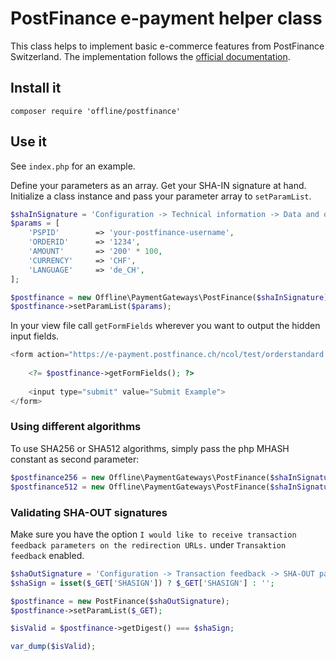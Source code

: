 # PostFinance e-payment helper class

This class helps to implement basic e-commerce features from PostFinance Switzerland.
The implementation follows the [official documentation](https://e-payment.postfinance.ch/Ncol/PostFinance_e-Com-BAS_DE.pdf).

## Install it

    composer require 'offline/postfinance'

## Use it

See `index.php` for an example.

Define your parameters as an array. Get your SHA-IN signature at hand. Initialize a class instance and pass your parameter array to `setParamList`.

```php
$shaInSignature = 'Configuration -> Technical information -> Data and origni verification -> SHA-IN pass phrase';
$params = [
    'PSPID'        => 'your-postfinance-username',
    'ORDERID'      => '1234',
    'AMOUNT'       => '200' * 100,
    'CURRENCY'     => 'CHF',
    'LANGUAGE'     => 'de_CH',
];

$postfinance = new Offline\PaymentGateways\PostFinance($shaInSignature);
$postfinance->setParamList($params);
```

In your view file call `getFormFields` wherever you want to output the hidden input fields.

```php
<form action="https://e-payment.postfinance.ch/ncol/test/orderstandard.asp" method="post">
    
    <?= $postfinance->getFormFields(); ?>
    
    <input type="submit" value="Submit Example">
</form>
```

### Using different algorithms

To use SHA256 or SHA512 algorithms, simply pass the php MHASH constant as second parameter:

```php
$postfinance256 = new Offline\PaymentGateways\PostFinance($shaInSignature, MHASH_SHA256);
$postfinance512 = new Offline\PaymentGateways\PostFinance($shaInSignature, MHASH_SHA512);
```

### Validating SHA-OUT signatures   

Make sure you have the option `I would like to receive transaction feedback parameters on the redirection URLs.` under `Transaktion feedback` enabled.

```php
$shaOutSignature = 'Configuration -> Transaction feedback -> SHA-OUT pass phrase';
$shaSign = isset($_GET['SHASIGN']) ? $_GET['SHASIGN'] : '';

$postfinance = new PostFinance($shaOutSignature);
$postfinance->setParamList($_GET);

$isValid = $postfinance->getDigest() === $shaSign;

var_dump($isValid);
```